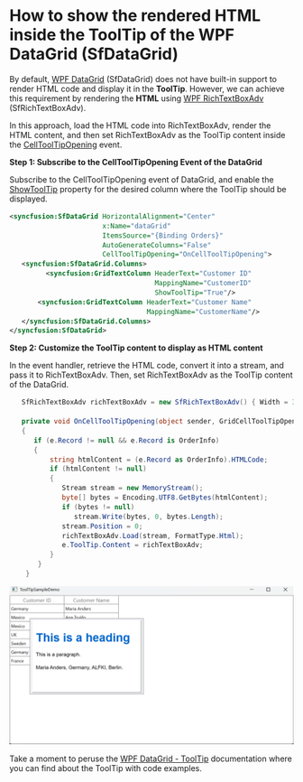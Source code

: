 # How to show the rendered HTML inside the ToolTip of the WPF DataGrid (SfDataGrid)

By default, [WPF DataGrid](https://www.syncfusion.com/wpf-controls/datagrid) (SfDataGrid) does not have built-in support to render HTML code and display it in the **ToolTip**. However, we can achieve this requirement by rendering the **HTML** using [WPF RichTextBoxAdv](https://www.syncfusion.com/wpf-controls/richtextbox) (SfRichTextBoxAdv).

In this approach, load the HTML code into RichTextBoxAdv, render the HTML content, and then set RichTextBoxAdv as the ToolTip content inside the [CellToolTipOpening](https://help.syncfusion.com/cr/wpf/Syncfusion.UI.Xaml.Grid.SfDataGrid.html#Syncfusion_UI_Xaml_Grid_SfDataGrid_CellToolTipOpening) event.

**Step 1: Subscribe to the CellToolTipOpening Event of the DataGrid**
                         
Subscribe to the CellToolTipOpening event of DataGrid, and enable the [ShowToolTip](https://help.syncfusion.com/cr/wpf/Syncfusion.UI.Xaml.Grid.SfGridBase.html#Syncfusion_UI_Xaml_Grid_SfGridBase_ShowToolTip) property for the desired column where the ToolTip should be displayed.

 ```xml
<syncfusion:SfDataGrid HorizontalAlignment="Center"  
                        x:Name="dataGrid"  
                        ItemsSource="{Binding Orders}" 
                        AutoGenerateColumns="False" 
                        CellToolTipOpening="OnCellToolTipOpening">
    <syncfusion:SfDataGrid.Columns>
          <syncfusion:GridTextColumn HeaderText="Customer ID" 
                                     MappingName="CustomerID" 
                                     ShowToolTip="True"/>
        <syncfusion:GridTextColumn HeaderText="Customer Name" 
                                   MappingName="CustomerName"/>
    </syncfusion:SfDataGrid.Columns>
</syncfusion:SfDataGrid> 
 ```
**Step 2: Customize the ToolTip content to display as HTML content**
           
   In the event handler, retrieve the HTML code, convert it into a stream, and pass it to RichTextBoxAdv. Then, set RichTextBoxAdv as the ToolTip content of the DataGrid.

 ```csharp
    SfRichTextBoxAdv richTextBoxAdv = new SfRichTextBoxAdv() { Width = 300, Height = 200, LayoutType = LayoutType.Continuous};

    private void OnCellToolTipOpening(object sender, GridCellToolTipOpeningEventArgs e)
    {
       if (e.Record != null && e.Record is OrderInfo)
       {
           string htmlContent = (e.Record as OrderInfo).HTMLCode;
           if (htmlContent != null)
           {
              Stream stream = new MemoryStream();
              byte[] bytes = Encoding.UTF8.GetBytes(htmlContent);
              if (bytes != null)
                 stream.Write(bytes, 0, bytes.Length);
              stream.Position = 0;
              richTextBoxAdv.Load(stream, FormatType.Html);
              e.ToolTip.Content = richTextBoxAdv;
           }      
        }
     }
 ```

 ![ToolTip display HTML value](ToolTipdisplayHTML.png)

Take a moment to peruse the [WPF DataGrid - ToolTip](https://help.syncfusion.com/wpf/datagrid/tooltip) documentation where you can find about the ToolTip with code examples.